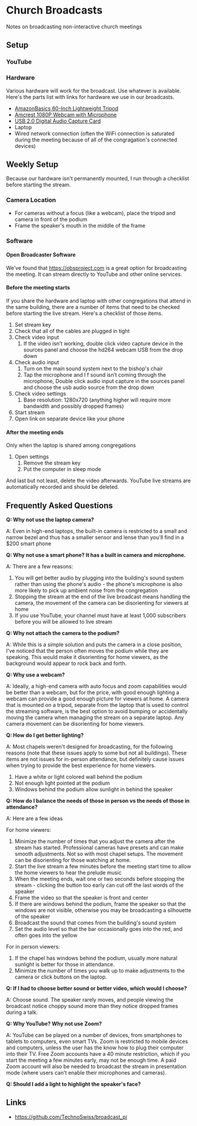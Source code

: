 # Church Broadcasts

Notes on broadcasting non-interactive church meetings

## Setup

### YouTube

### Hardware

Various hardware will work for the broadcast. Use whatever is available. Here's the parts list with links for hardware we use in our broadcasts.

* [AmazonBasics 60-Inch Lightweight Tripod](https://www.amazon.com/dp/B005KP473Q)
* [Amcrest 1080P Webcam with Microphone](https://www.amazon.com/dp/B088TT8HVY)
* [USB 2.0 Digital Audio Capture Card](https://www.amazon.com/dp/B019T9KS04)
* Laptop
* Wired network connection (often the WiFi connection is saturated during the meeting because of all of the congragation's connected devices)

## Weekly Setup

Because our hardware isn't permanently mounted, I run through a checklist before starting the stream.

### Camera Location

* For cameras without a focus (like a webcam), place the tripod and camera in front of the podium
* Frame the speaker's mouth in the middle of the frame

### Software

#### Open Broadcaster Software

We've found that https://obsproject.com is a great option for broadcasting the meeting. It can stream directly to YouTube and other online services.

#### Before the meeting starts

If you share the hardware and laptop with other congregations that attend in the same building, there are a number of items that need to be checked before starting the live stream. Here's a checklist of those items.

1. Set stream key
1. Check that all of the cables are plugged in tight
1. Check video input
   1. If the video isn’t working, double click video capture device in the sources panel and choose the hd264 webcam USB from the drop down
1. Check audio input
   1. Turn on the main sound system next to the bishop's chair
   1. Tap the microphone and I f sound isn’t coming through the microphone, Double click audio input capture in the sources panel and choose the usb audio source from the drop down
1. Check video settings
   1. Base resolution: 1280x720 (anything higher will require more bandwidth and possibly dropped frames)
1. Start stream
1. Open link on separate device like your phone


#### After the meeting ends

Only when the laptop is shared among congregations

1. Open settings
   1. Remove the stream key
   1. Put the computer in sleep mode

And last but not least, delete the video afterwards. YouTube live streams are automatically recorded and should be deleted.

## Frequently Asked Questions

**Q: Why not use the laptop camera?**

A: Even in high-end laptops, the built-in camera is restricted to a small and narrow bezel and thus has a smaller sensor and lense than you'll find in a $200 smart phone

**Q: Why not use a smart phone? It has a built in camera and microphone.**

A: There are a few reasons:

1. You will get better audio by plugging into the building's sound system rather than using the phone's audio - the phone's microphone is also more likely to pick up ambient noise from the congregation
1. Stopping the stream at the end of the live broadcast means handling the camera, the movement of the camera can be disorienting for viewers at home
1. If you use YouTube, your channel must have at least 1,000 subscribers before you will be allowed to live stream

**Q: Why not attach the camera to the podium?**

A: While this is a simple solution and puts the camera in a close position, I've noticed that the person often moves the podium while they are speaking. This would make it disorienting for home viewers, as the background would appear to rock back and forth.

**Q: Why use a webcam?**

A: Ideally, a high-end camera with auto focus and zoom capabilities would be better than a webcam, but for the price, with good enough lighting a webcam can provide a good enough picture for viewers at home. A camera that is mounted on a tripod, separate from the laptop that is used to control the streaming software, is the best option to avoid bumping or accidentally moving the camera when managing the stream on a separate laptop. Any camera movement can be disorienting for home viewers.

**Q: How do I get better lighting?**

A: Most chapels weren't designed for broadcasting, for the following reasons (note that these issues apply to some but not all buildings). These items are not issues for in-person attendance, but definitely cause issues when trying to provide the best experience for home viewers.

1. Have a white or light colored wall behind the podium
1. Not enough light pointed at the podium
1. Windows behind the podium allow sunlight in behind the speaker

**Q: How do I balance the needs of those in person vs the needs of those in attendance?**

A: Here are a few ideas

For home viewers:

1. Minimize the number of times that you adjust the camera after the stream has started. Professional cameras have presets and can make smooth adjustments. Not so with most chapel setups. The movement can be disorienting for those watching at home.
1. Start the live stream a few minutes before the meeting start time to allow the home viewers to hear the prelude music
1. When the meeting ends, wait one or two seconds before stopping the stream - clicking the button too early can cut off the last words of the speaker
1. Frame the video so that the speaker is front and center
1. If there are windows behind the podium, frame the speaker so that the windows are not visible, otherwise you may be broadcasting a silhouette of the speaker
1. Broadcast the sound that comes from the building's sound system
1. Set the audio level so that the bar occasionally goes into the red, and often goes into the yellow

For in person viewers:

1. If the chapel has windows behind the podium, usually more natural sunlight is better for those in attendance.
1. Minimize the number of times you walk up to make adjustments to the camera or click buttons on the laptop.

**Q: If I had to choose better sound or better video, which would I choose?**

A: Choose sound. The speaker rarely moves, and people viewing the broadcast notice choppy sound more than they notice dropped frames during a talk.

**Q: Why YouTube? Why not use Zoom?**

A: YouTube can be played on a number of devices, from smartphones to tablets to computers, even smart TVs. Zoom is restricted to mobile devices and computers, unless the user has the know how to plug their computer into their TV. Free Zoom accounts have a 40 minute restriction, which if you start the meeting a few minutes early, may not be enough time. A paid Zoom account will also be needed to broadcast the stream in presentation mode (where users can't enable their microphones and cameras).

**Q: Should I add a light to highlight the speaker's face?**

## Links

* https://github.com/TechnoSwiss/broadcast_pi
